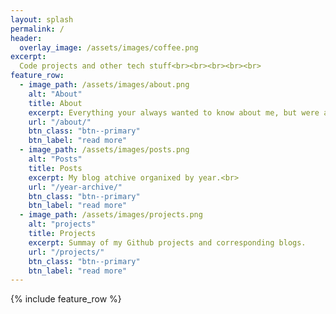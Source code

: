 ```yaml
---
layout: splash
permalink: /
header:
  overlay_image: /assets/images/coffee.png
excerpt: 
  Code projects and other tech stuff<br><br><br><br><br>
feature_row:
  - image_path: /assets/images/about.png
    alt: "About"
    title: About
    excerpt: Everything your always wanted to know about me, but were afraid to ask.
    url: "/about/"
    btn_class: "btn--primary"
    btn_label: "read more"
  - image_path: /assets/images/posts.png
    alt: "Posts"
    title: Posts
    excerpt: My blog atchive organixed by year.<br>
    url: "/year-archive/"
    btn_class: "btn--primary"
    btn_label: "read more"
  - image_path: /assets/images/projects.png
    alt: "projects"
    title: Projects
    excerpt: Summay of my Github projects and corresponding blogs.
    url: "/projects/"
    btn_class: "btn--primary"
    btn_label: "read more"
---
```


{% include feature_row %}

